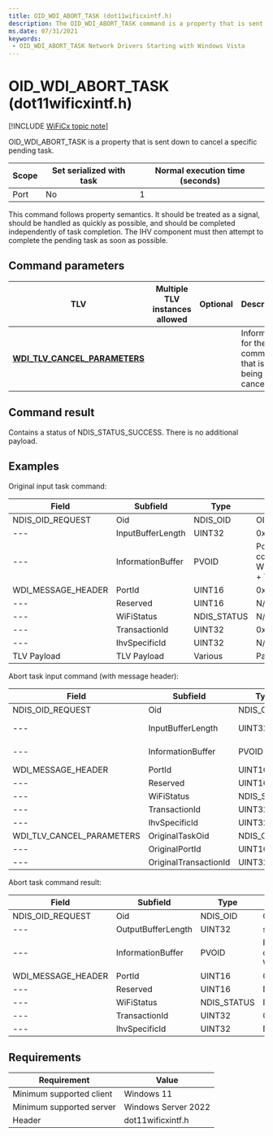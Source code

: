 ```yaml
---
title: OID_WDI_ABORT_TASK (dot11wificxintf.h)
description: The OID_WDI_ABORT_TASK command is a property that is sent down to cancel a specific pending task.
ms.date: 07/31/2021
keywords:
 - OID_WDI_ABORT_TASK Network Drivers Starting with Windows Vista
---
```


# OID\_WDI\_ABORT\_TASK (dot11wificxintf.h)

[!INCLUDE [WiFiCx topic note](../includes/wificx-version-warning.md)]


OID\_WDI\_ABORT\_TASK is a property that is sent down to cancel a specific pending task.

| Scope | Set serialized with task | Normal execution time (seconds) |
|-------|--------------------------|---------------------------------|
| Port  | No                       | 1                               |

 

This command follows property semantics. It should be treated as a signal, should be handled as quickly as possible, and should be completed independently of task completion. The IHV component must then attempt to complete the pending task as soon as possible.

## Command parameters


| TLV                                                                    | Multiple TLV instances allowed | Optional | Description                                          |
|------------------------------------------------------------------------|--------------------------------|----------|------------------------------------------------------|
| [**WDI\_TLV\_CANCEL\_PARAMETERS**](./wdi-tlv-cancel-parameters.md) |                                |          | Information for the command that is being cancelled. |

 

## Command result


Contains a status of NDIS\_STATUS\_SUCCESS. There is no additional payload.
## Examples


Original input task command:

|Field|Subfield|Type|Value|
|--- |--- |--- |--- |
|NDIS\_OID\_REQUEST|Oid|NDIS\_OID|OID(WDI\_TASK\_SCAN)|
|--- |InputBufferLength|UINT32|0x210 (example)|
|---|InformationBuffer|PVOID|Pointer to memory block containing WDI\_MESSAGE\_HEADER + TLV payload|
|WDI\_MESSAGE\_HEADER|PortId|UINT16|0x0001 (example)|
|--- |Reserved|UINT16|N/A|
|--- |WiFiStatus|NDIS\_STATUS|N/A|
|--- |TransactionId|UINT32|0x1111 (example)|
|--- |IhvSpecificId|UINT32|N/A|
|TLV Payload|TLV Payload|Various|Payload data|
 

Abort task input command (with message header):

|Field|Subfield|Type|Value|
|--- |--- |--- |--- |
|NDIS\_OID\_REQUEST|Oid|NDIS\_OID|OID(WDI\_ABORT\_TASK)|
|--- |InputBufferLength|UINT32|sizeof(WDI\_MESSAGE\_HEADER) + sizeof(WDI\_TLV\_CANCEL\_PARAMETERS)|
|---|InformationBuffer|PVOID|Pointer to memory block containing WDI\_MESSAGE\_HEADER + TLV payload|
|WDI\_MESSAGE\_HEADER|PortId|UINT16|0x0001 (example)|
|--- |Reserved|UINT16|N/A|
|--- |WiFiStatus|NDIS\_STATUS|N/A|
|--- |TransactionId|UINT32|0x2222 (example)|
|--- |IhvSpecificId|UINT32|0|
|WDI\_TLV\_CANCEL\_PARAMETERS|OriginalTaskOid|NDIS\_OID|OID(WDI\_TASK\_SCAN)|
|--- |OriginalPortId|UINT16|0x0001 (example)|
|--- |OriginalTransactionId|UINT32|0x1111 (example)|
 

Abort task command result:

|Field|Subfield|Type|Value|
|--- |--- |--- |--- |
|NDIS\_OID\_REQUEST|Oid|NDIS\_OID|OID(WDI\_TASK\_SCAN)|
|---|OutputBufferLength|UINT32|sizeof(WDI\_MESSAGE\_HEADER)|
|---|InformationBuffer|PVOID|Pointer to memory block containing WDI\_MESSAGE\_HEADER|
|WDI\_MESSAGE\_HEADER|PortId|UINT16|0x0001 (example)|
|---|Reserved|UINT16|N/A|
|---|WiFiStatus|NDIS\_STATUS|NDIS\_STATUS\_SUCCESS|
|---|TransactionId|UINT32|0x2222 (example)|
|---|IhvSpecificId|UINT32|N/A|
 

## Requirements

|Requirement|Value|
|--- |--- |
|Minimum supported client|Windows 11|
|Minimum supported server|Windows Server 2022|
|Header|dot11wificxintf.h|

 

